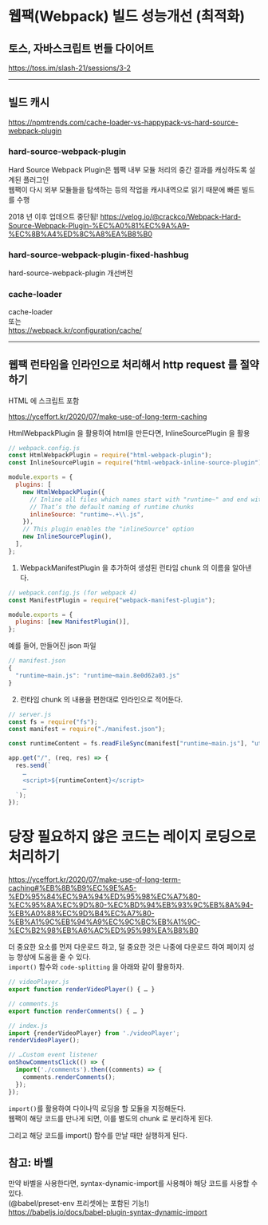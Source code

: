 # 웹팩(Webpack) 빌드 성능개선 (최적화)

## 토스, 자바스크립트 번들 다이어트

https://toss.im/slash-21/sessions/3-2

---

## 빌드 캐시

https://npmtrends.com/cache-loader-vs-happypack-vs-hard-source-webpack-plugin

### hard-source-webpack-plugin

Hard Source Webpack Plugin은 웹팩 내부 모듈 처리의 중간 결과를 캐싱하도록 설계된 플러그인  
웹팩이 다시 외부 모듈들을 탐색하는 등의 작업을 캐시내역으로 읽기 때문에 빠른 빌드를 수행

2018 년 이후 업데으트 중단됨!
https://velog.io/@crackco/Webpack-Hard-Source-Webpack-Plugin-%EC%A0%81%EC%9A%A9-%EC%8B%A4%ED%8C%A8%EA%B8%B0

### hard-source-webpack-plugin-fixed-hashbug

hard-source-webpack-plugin 개선버전

### cache-loader

cache-loader  
또는  
https://webpack.kr/configuration/cache/

---

## 웹팩 런타임을 인라인으로 처리해서 http request 를 절약하기

HTML 에 스크립트 포함

https://yceffort.kr/2020/07/make-use-of-long-term-caching

HtmlWebpackPlugin 을 활용하여 html을 만든다면, InlineSourcePlugin 을 활용

```javascript
// webpack.config.js
const HtmlWebpackPlugin = require("html-webpack-plugin");
const InlineSourcePlugin = require("html-webpack-inline-source-plugin");

module.exports = {
  plugins: [
    new HtmlWebpackPlugin({
      // Inline all files which names start with "runtime~" and end with ".js".
      // That’s the default naming of runtime chunks
      inlineSource: "runtime~.+\\.js",
    }),
    // This plugin enables the "inlineSource" option
    new InlineSourcePlugin(),
  ],
};
```

1. WebpackManifestPlugin 을 추가하여 생성된 런타임 chunk 의 이름을 알아낸다.

```javascript
// webpack.config.js (for webpack 4)
const ManifestPlugin = require("webpack-manifest-plugin");

module.exports = {
  plugins: [new ManifestPlugin()],
};
```

예를 들어, 만들어진 json 파일

```javascript
// manifest.json
{
  "runtime~main.js": "runtime~main.8e0d62a03.js"
}
```

2. 런타임 chunk 의 내용을 편한대로 인라인으로 적어둔다.

```javascript
// server.js
const fs = require("fs");
const manifest = require("./manifest.json");

const runtimeContent = fs.readFileSync(manifest["runtime~main.js"], "utf-8");

app.get("/", (req, res) => {
  res.send(`
    …
    <script>${runtimeContent}</script>
    …
  `);
});
```

# 당장 필요하지 않은 코드는 레이지 로딩으로 처리하기

https://yceffort.kr/2020/07/make-use-of-long-term-caching#%EB%8B%B9%EC%9E%A5-%ED%95%84%EC%9A%94%ED%95%98%EC%A7%80-%EC%95%8A%EC%9D%80-%EC%BD%94%EB%93%9C%EB%8A%94-%EB%A0%88%EC%9D%B4%EC%A7%80-%EB%A1%9C%EB%94%A9%EC%9C%BC%EB%A1%9C-%EC%B2%98%EB%A6%AC%ED%95%98%EA%B8%B0

더 중요한 요소를 먼저 다운로드 하고, 덜 중요한 것은 나중에 다운로드 하여 페이지 성능 향상에 도움을 줄 수 있다.  
`import()` 함수와 `code-splitting` 을 아래와 같이 활용하자.

```javascript
// videoPlayer.js
export function renderVideoPlayer() { … }

// comments.js
export function renderComments() { … }

// index.js
import {renderVideoPlayer} from './videoPlayer';
renderVideoPlayer();

// …Custom event listener
onShowCommentsClick(() => {
  import('./comments').then((comments) => {
    comments.renderComments();
  });
});
```

`import()`를 활용하여 다이나믹 로딩을 할 모듈을 지정해둔다.  
웹팩이 해당 코드를 만나게 되면, 이를 별도의 chunk 로 분리하게 된다.

그리고 해당 코드를 import() 함수를 만날 때만 실행하게 된다.

## 참고: 바벨

만약 바벨을 사용한다면, syntax-dynamic-import를 사용해야 해당 코드를 사용할 수 있다.  
(@babel/preset-env 프리셋에는 포함된 기능!)  
https://babeljs.io/docs/babel-plugin-syntax-dynamic-import
